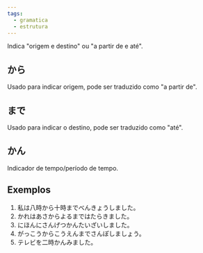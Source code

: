 ```yaml
---
tags:
  - gramatica
  - estrutura
---
```

Indica "origem e destino" ou "a partir de e até".

## から
Usado para indicar origem, pode ser traduzido como "a partir de".

## まで
Usado para indicar o destino, pode ser traduzido como "até".

## かん
Indicador de tempo/período de tempo.

## Exemplos

1. 私は八時から十時までべんきょうしました。
2. かれはあさからよるまではたらきました。
3. にほんにさんげつかんたいざいしました。
4. がっこうからこうえんまでさんぽしましょう。
5. テレビを二時かんみました。